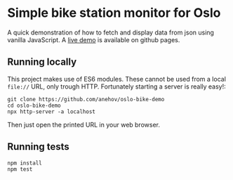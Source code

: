 # Simple bike station monitor for Oslo
A quick demonstration of how to fetch and display data from json using vanilla JavaScript.
A [live demo](https://anehov.github.io/oslo-bike-demo/) is available on github pages.
## Running locally
This project makes use of ES6 modules.
These cannot be used from a local `file://` URL, only trough HTTP.
Fortunately starting a server is really easy!:

```
git clone https://github.com/anehov/oslo-bike-demo
cd oslo-bike-demo
npx http-server -a localhost
```

Then just open the printed URL in your web browser.

## Running tests
```
npm install
npm test
```
